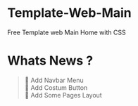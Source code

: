 # Template-Web-Main
Free Template web Main Home with CSS
# Whats News ?
> 🌟 Add Navbar Menu <br>
> 🌟 Add Costum Button <br>
> 🌟 Add Some Pages Layout
